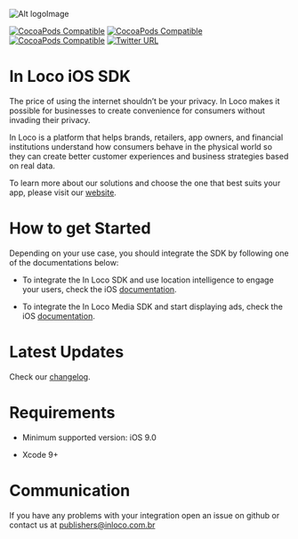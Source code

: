 ![Alt logoImage][logo]

[![CocoaPods Compatible](https://img.shields.io/cocoapods/v/InLoco-iOS-SDK.svg)](https://cocoapods.org/pods/InLoco-iOS-SDK) [![CocoaPods Compatible](https://img.shields.io/cocoapods/v/InLocoMedia-iOS-SDK.svg)](https://cocoapods.org/pods/InLocoMedia-iOS-SDK) [![CocoaPods Compatible](https://img.shields.io/cocoapods/v/InLocoEngage-iOS-SDK.svg)](https://cocoapods.org/pods/InLocoEngage-iOS-SDK) [![Twitter URL](https://img.shields.io/twitter/url/http/shields.io.svg?style=social&InLocoTechTwitter)](https://twitter.com/inlocotech)

# In Loco iOS SDK

The price of using the internet shouldn’t be your privacy. In Loco makes it possible for businesses to create convenience for consumers without invading their privacy.

In Loco is a platform that helps brands, retailers, app owners, and financial institutions understand how consumers behave in the physical world so they can create better customer experiences and business strategies based on real data.

To learn more about our solutions and choose the one that best suits your app, please visit our [website].

# How to get Started

Depending on your use case, you should integrate the SDK by following one of the documentations below:

- To integrate the In Loco SDK and use location intelligence to engage your users, check the iOS [documentation](https://docs.inlocoforapps.com/docs/sdk-setup-ios).

- To integrate the In Loco Media SDK and start displaying ads, check the iOS [documentation](http://docs.inlocomedia.com/docs/ios).

# Latest Updates

Check our [changelog].

# Requirements

* Minimum supported version: iOS 9.0

* Xcode 9+

# Communication

If you have any problems with your integration open an issue on github or contact us at publishers@inloco.com.br

[cocoapods]:  http://guides.cocoapods.org/using/getting-started.html

[logo]:  https://mobile-api.s3.amazonaws.com/Extras/inloco-logo-medium.png

[changelog]:  https://github.com/In-Loco-Media/inlocomedia-ios-sdk/blob/master/CHANGELOG.md

[website]:  https://www.inloco.ai/en/
